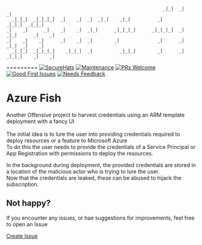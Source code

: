 
```pwsh
                                                          _|_|  _|            _|        
  _|_|_|  _|_|_|_|  _|    _|  _|  _|_|    _|_|          _|            _|_|_|  _|_|_|    
_|    _|      _|    _|    _|  _|_|      _|_|_|_|      _|_|_|_|  _|  _|_|      _|    _|  
_|    _|    _|      _|    _|  _|        _|              _|      _|      _|_|  _|    _|  
  _|_|_|  _|_|_|_|    _|_|_|  _|          _|_|_|        _|      _|  _|_|_|    _|    _| 
```
=========
[![SecureHats](https://img.shields.io/badge/Open_Threat_Research-Community-brightgreen.svg)](https://twitter.com/dijkmanrogier)
[![Maintenance](https://img.shields.io/maintenance/yes/2023.svg?style=flat-square)]()
[![PRs Welcome](https://img.shields.io/badge/PRs-welcome-brightgreen.svg?style=flat-square)](http://makeapullrequest.com)</br>
[![Good First Issues](https://img.shields.io/github/issues/securehats/toolbox/good%20first%20issue?color=important&label=good%20first%20issue&style=flat)](https://github.com/securehats/toolbox/issues?q=is%3Aissue+is%3Aopen+label%3A%22good+first+issue%22)
[![Needs Feedback](https://img.shields.io/github/issues/securehats/toolbox/needs%20feedback?color=blue&label=needs%20feedback%20&style=flat)](https://github.com/securehats/toolbox/issues?q=is%3Aopen+is%3Aissue+label%3A%22needs+feedback%22)

# Azure Fish

Another Offensive project to harvest credentials using an ARM template deployment with a fancy UI<br>
<br>
The initial idea is to lure the user into providing credentials required to deploy resources or a feature to Microsoft Azure<br>
To do this the user needs to provide the credentials of a Service Principal or App Registration with permissions to deploy the resources.<br>

In the background during deployment, the provided credentials are stored in a location of the malicious actor who is trying to lure the user.<br>
Now that the credentials are leaked, these can be abused to hijack the subscription.

<!-- This SecureHats repository is used to organize project information and artifacts. 

> Note field

- [ ] unchecked
- [x] checked

```Pwsh
Code example
```

## Heading 2

### Heading 3

#### Heading 4

_italic_

**bold**

inline `code-example` 

 -->

## Not happy?

If you encounter any issues, or hae suggestions for improvements, feel free to open an Issue

[Create Issue](../../issues/new/choose)
